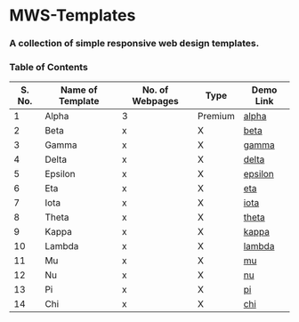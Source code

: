 # MWS-Templates
### A collection of simple responsive web design templates.


### Table of Contents

| S. No. | Name of Template | No. of Webpages | Type | Demo Link | 
|--------|------------------|-----------------|------|-----------|
| 1 | Alpha | 3 | Premium | [alpha](https://alpha-mws.netlify.app/) |
| 2 | Beta | x | X | [beta]() |
| 3 | Gamma | x | X | [gamma]() |
| 4 | Delta | x | X | [delta]() |
| 5 | Epsilon | x | X | [epsilon]() |
| 6 | Eta | x | X | [eta]() |
| 7 | Iota | x | X | [iota]() |
| 8 | Theta | x | X | [theta]() |
| 9 | Kappa | x | X | [kappa]() |
| 10 | Lambda | x | X | [lambda]() |
| 11 | Mu | x | X | [mu]() |
| 12 | Nu | x | X | [nu]() |
| 13 | Pi | x | X | [pi]() |
| 14 | Chi | x | X | [chi]() |
